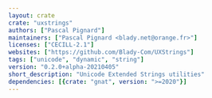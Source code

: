 ```yaml
---
layout: crate
crate: "uxstrings"
authors: ["Pascal Pignard"]
maintainers: ["Pascal Pignard <blady.net@orange.fr>"]
licenses: ["CECILL-2.1"]
websites: ["https://github.com/Blady-Com/UXStrings"]
tags: ["unicode", "dynamic", "string"]
version: "0.2.0+alpha-20210405"
short_description: "Unicode Extended Strings utilities"
dependencies: [{crate: "gnat", version: ">=2020"}]
---
```



